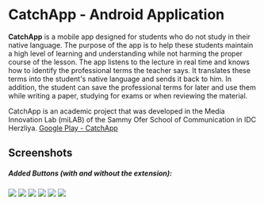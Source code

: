 # CatchApp - Android Application
**CatchApp** is a mobile app designed for students who do not study in their native language. The purpose of the app is to help these students maintain a high level of learning and understanding while not harming the proper course of the lesson. The app listens to the lecture in real time and knows how to identify the professional terms the teacher says. It translates these terms into the student's native language and sends it back to him. In addition, the student can save the professional terms for later and use them while writing a paper, studying for exams or when reviewing the material.

CatchApp is an academic project that was developed in the Media Innovation Lab (miLAB) of the Sammy Ofer School of Communication in IDC Herzliya.
[Google Play - CatchApp](https://play.google.com/store/apps/details?id=com.catchapp.nitai.client_nitai)


## Screenshots
##### Added Buttons (with and without the extension):
![](media/img6.jpeg )
![](media/img1.jpeg)
![](media/img4.jpeg)
![](media/img5.jpeg)
![](media/img3.jpeg)
![](media/img2.jpeg)
